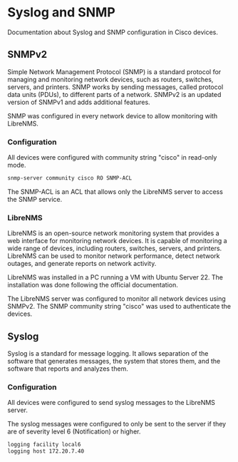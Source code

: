 # Syslog and SNMP

Documentation about Syslog and SNMP configuration in Cisco devices.

## SNMPv2

Simple Network Management Protocol (SNMP) is a standard protocol for managing and monitoring network devices, such as routers, switches, servers, and printers. SNMP works by sending messages, called protocol data units (PDUs), to different parts of a network. SNMPv2 is an updated version of SNMPv1 and adds additional features.

SNMP was configured in every network device to allow monitoring with LibreNMS.

### Configuration

All devices were configured with community string "cisco" in read-only mode.


```bash	
snmp-server community cisco RO SNMP-ACL 
```

The SNMP-ACL is an ACL that allows only the LibreNMS server to access the SNMP service.

### LibreNMS

LibreNMS is an open-source network monitoring system that provides a web interface for monitoring network devices. It is capable of monitoring a wide range of devices, including routers, switches, servers, and printers. LibreNMS can be used to monitor network performance, detect network outages, and generate reports on network activity.

LibreNMS was installed in a PC running a VM with Ubuntu Server 22. The installation was done following the official documentation.

The LibreNMS server was configured to monitor all network devices using SNMPv2. The SNMP community string "cisco" was used to authenticate the devices.

## Syslog

Syslog is a standard for message logging. It allows separation of the software that generates messages, the system that stores them, and the software that reports and analyzes them.

### Configuration

All devices were configured to send syslog messages to the LibreNMS server.

The syslog messages were configured to only be sent to the server if they are of severity level 6 (Notification) or higher.

```bash
logging facility local6
logging host 172.20.7.40
```